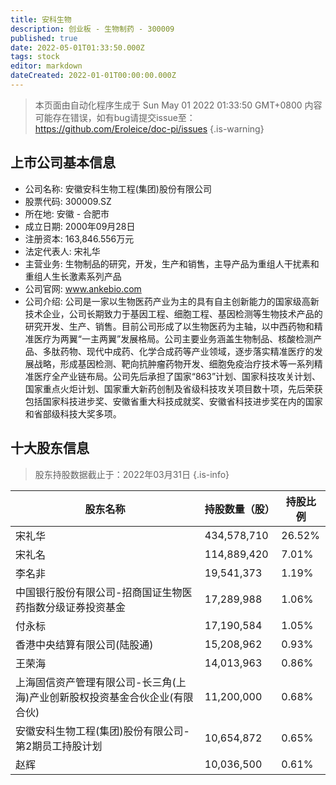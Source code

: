 ```yaml
---
title: 安科生物
description: 创业板 - 生物制药 - 300009
published: true
date: 2022-05-01T01:33:50.000Z
tags: stock
editor: markdown
dateCreated: 2022-01-01T00:00:00.000Z
---
```


> 本页面由自动化程序生成于 Sun May 01 2022 01:33:50 GMT+0800
> 内容可能存在错误，如有bug请提交issue至：https://github.com/Eroleice/doc-pi/issues
{.is-warning}

## 上市公司基本信息
- 公司名称: 安徽安科生物工程(集团)股份有限公司
- 股票代码: 300009.SZ
- 所在地: 安徽 - 合肥市
- 成立日期: 2000年09月28日
- 注册资本: 163,846.556万元
- 法定代表人: 宋礼华
- 主营业务: 生物制品的研究，开发，生产和销售，主导产品为重组人干扰素和重组人生长激素系列产品
- 公司官网: www.ankebio.com
- 公司介绍: 公司是一家以生物医药产业为主的具有自主创新能力的国家级高新技术企业，公司长期致力于基因工程、细胞工程、基因检测等生物技术产品的研究开发、生产、销售。目前公司形成了以生物医药为主轴，以中西药物和精准医疗为两翼“一主两翼”发展格局。公司主要业务涵盖生物制品、核酸检测产品、多肽药物、现代中成药、化学合成药等产业领域，逐步落实精准医疗的发展战略，形成基因检测、靶向抗肿瘤药物开发、细胞免疫治疗技术等一系列精准医疗全产业链布局。公司先后承担了国家“863”计划、国家科技攻关计划、国家重点火炬计划、国家重大新药创制及省级科技攻关项目数十项，先后荣获包括国家科技进步奖、安徽省重大科技成就奖、安徽省科技进步奖在内的国家和省部级科技大奖多项。


## 十大股东信息
> 股东持股数据截止于：2022年03月31日
{.is-info}

| 股东名称 | 持股数量（股） | 持股比例 |
| --- | --- | --- |
| 宋礼华 | 434,578,710 | 26.52% |
| 宋礼名 | 114,889,420 | 7.01% |
| 李名非 | 19,541,373 | 1.19% |
| 中国银行股份有限公司-招商国证生物医药指数分级证券投资基金 | 17,289,988 | 1.06% |
| 付永标 | 17,190,584 | 1.05% |
| 香港中央结算有限公司(陆股通) | 15,208,962 | 0.93% |
| 王荣海 | 14,013,963 | 0.86% |
| 上海固信资产管理有限公司-长三角(上海)产业创新股权投资基金合伙企业(有限合伙) | 11,200,000 | 0.68% |
| 安徽安科生物工程(集团)股份有限公司-第2期员工持股计划 | 10,654,872 | 0.65% |
| 赵辉 | 10,036,500 | 0.61% |




